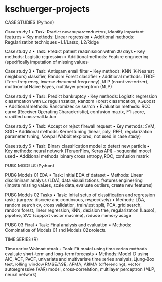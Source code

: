 # kschuerger-projects
CASE STUDIES (Python)

Case study 1
•	Task: Predict new superconductors, identify important features
•	Key methods: Linear regression
•	Additional methods: Regularization techniques – L1/Lasso, L2/Ridge

Case study 2
•	Task: Predict patient readmission within 30 days 
•	Key methods: Logistic regression
•	Additional methods: Feature engineering (specifically imputation of missing values)

Case study 3
•	Task: Antispam email filter 
•	Key methods: KNN (K-Nearest neighbors) classifier, Random Forest classifier
•	Additional methods: TFIDF (Term frequency, inverse document frequency), NLP (count vectorizer), multinomial Naïve Bayes, multilayer perceptron (MLP)

Case study 4
•	Task: Predict bankruptcy 
•	Key methods: Logistic regression classification with L2 regularization, Random Forest classification, XGBoost 
•	Additional methods: Randomized cv search
•	Evaluation methods: ROC curve (Receiver Operating Characteristic), confusion matrix, F1-score, stratified cross-validation

Case study 5
•	Task: Accept or reject firewall request 
•	Key methods: SVM, SGD
•	Additional methods: Kernel tuning (linear, poly, RBF), regularization parameter tuning, Vowpal Wabbit (explored, not used in case study)

Case study 6
•	Task: Binary classification model to detect new particle
•	Key methods: neural network (TensorFlow, Keras API) – sequential model used
•	Additional methods: binary cross entropy, ROC, confusion matrix


PUBG MODELS (Python)

PUBG Models 01 EDA
•	Task: Initial EDA of dataset
•	Methods: Linear discriminant analysis (LDA), data visualizations, features engineering (impute missing values, scale data, evaluate outliers, create new features)

PUBG Models 02 Tasks
•	Task: Initial setup of classification and regression tasks (targets: discrete and continuous, respectively)
•	Methods: LDA, random search cv, cross validation, train/test split, PCA, grid search, random forest, linear regression, KNN, decision tree, regularization (Lasso), pipeline, SVC (support vector machine), reduce memory usage 

PUBG 03 Final
•	Task: Final analysis and evaluation 
•	Methods: Combination of Models 01 and Models 02 projects. 



TIME SERIES (R)

Time series Walmart stock
•	Task: Fit model using time series methods, evaluate short-term and long-term forecasts
•	Methods: Model ID using AIC, ACF, PACF, univariate and multivariate time series analysis, Ljung-Box test, rolling window RMSE/ASE, ARMA, ARIMA (differencing), vector autoregressive (VAR) model, cross-correlation, multilayer perceptron (MLP, neural network)
